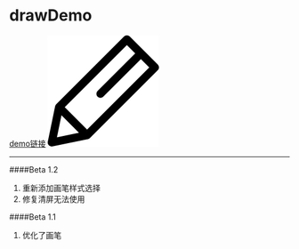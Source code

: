 # drawDemo
[demo链接](http://htmlpreview.github.io/?https://github.com/zivter/drawDemo/blob/master/index.html)
![icon](img/draw.png)
***

####Beta 1.2
1. 重新添加画笔样式选择
2. 修复清屏无法使用

####Beta 1.1 
1. 优化了画笔
